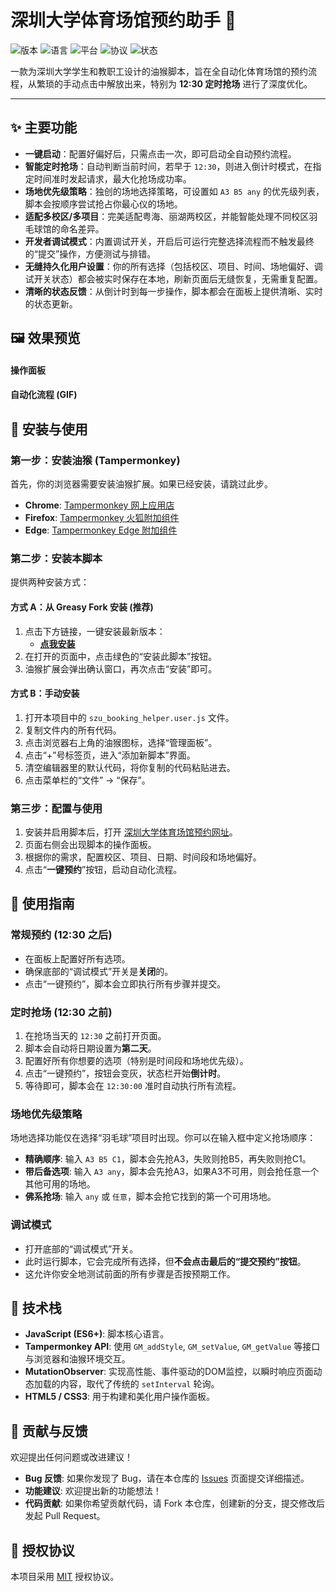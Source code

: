 # 深圳大学体育场馆预约助手 🚀

![版本](https://img.shields.io/badge/version-v9.0-blue)
![语言](https://img.shields.io/badge/language-JavaScript-yellow)
![平台](https://img.shields.io/badge/platform-Tampermonkey-brightgreen)
![协议](https://img.shields.io/badge/license-MIT-lightgrey)
![状态](https://img.shields.io/badge/status-active-success)

一款为深圳大学学生和教职工设计的油猴脚本，旨在全自动化体育场馆的预约流程，从繁琐的手动点击中解放出来，特别为 **12:30 定时抢场** 进行了深度优化。

---

## ✨ 主要功能

*   **一键启动**：配置好偏好后，只需点击一次，即可启动全自动预约流程。
*   **智能定时抢场**：自动判断当前时间，若早于 `12:30`，则进入倒计时模式，在指定时间准时发起请求，最大化抢场成功率。
*   **场地优先级策略**：独创的场地选择策略，可设置如 `A3 B5 any` 的优先级列表，脚本会按顺序尝试抢占你最心仪的场地。
*   **适配多校区/多项目**：完美适配粤海、丽湖两校区，并能智能处理不同校区羽毛球馆的命名差异。
*   **开发者调试模式**：内置调试开关，开启后可运行完整选择流程而不触发最终的“提交”操作，方便测试与排错。
*   **无缝持久化用户设置**：你的所有选择（包括校区、项目、时间、场地偏好、调试开关状态）都会被实时保存在本地，刷新页面后无缝恢复，无需重复配置。
*   **清晰的状态反馈**：从倒计时到每一步操作，脚本都会在面板上提供清晰、实时的状态更新。

## 🖼️ 效果预览

#### 操作面板
 <!-- 建议替换为你自己的截图链接 -->

#### 自动化流程 (GIF)
 <!-- 建议替换为你自己的GIF动图链接 -->

## 🚀 安装与使用

### 第一步：安装油猴 (Tampermonkey)

首先，你的浏览器需要安装油猴扩展。如果已经安装，请跳过此步。

*   **Chrome**: [Tampermonkey 网上应用店](https://chrome.google.com/webstore/detail/tampermonkey/dhdgffkkebhmkfjojejmpbldmpobfkfo)
*   **Firefox**: [Tampermonkey 火狐附加组件](https://addons.mozilla.org/en-US/firefox/addon/tampermonkey/)
*   **Edge**: [Tampermonkey Edge 附加组件](https://microsoftedge.microsoft.com/addons/detail/tampermonkey/iikmkjmpaadaobahmlepeloendndfphd)

### 第二步：安装本脚本

提供两种安装方式：

#### 方式 A：从 Greasy Fork 安装 (推荐)

1.  点击下方链接，一键安装最新版本：
    *   [**点我安装**](https://greasyfork.org/zh-CN/scripts/YOUR-SCRIPT-ID) <!-- ⚠️ 注意：请将 YOUR-SCRIPT-ID 替换为你在 Greasy Fork 上发布脚本后得到的数字ID -->
2.  在打开的页面中，点击绿色的“安装此脚本”按钮。
3.  油猴扩展会弹出确认窗口，再次点击“安装”即可。

#### 方式 B：手动安装

1.  打开本项目中的 `szu_booking_helper.user.js` 文件。
2.  复制文件内的所有代码。
3.  点击浏览器右上角的油猴图标，选择“管理面板”。
4.  点击“+”号标签页，进入“添加新脚本”界面。
5.  清空编辑器里的默认代码，将你复制的代码粘贴进去。
6.  点击菜单栏的“文件” -> “保存”。

### 第三步：配置与使用

1.  安装并启用脚本后，打开 [深圳大学体育场馆预约网址](https://ehall.szu.edu.cn/qljfwapp/sys/lwSzuCgyy/index.do#/sportVenue)。
2.  页面右侧会出现脚本的操作面板。
3.  根据你的需求，配置校区、项目、日期、时间段和场地偏好。
4.  点击“**一键预约**”按钮，启动自动化流程。

## 📖 使用指南

### 常规预约 (12:30 之后)

-   在面板上配置好所有选项。
-   确保底部的“调试模式”开关是**关闭**的。
-   点击“一键预约”，脚本会立即执行所有步骤并提交。

### 定时抢场 (12:30 之前)

1.  在抢场当天的 `12:30` 之前打开页面。
2.  脚本会自动将日期设置为**第二天**。
3.  配置好所有你想要的选项（特别是时间段和场地优先级）。
4.  点击“一键预约”，按钮会变灰，状态栏开始**倒计时**。
5.  等待即可，脚本会在 `12:30:00` 准时自动执行所有流程。

### 场地优先级策略

场地选择功能仅在选择“羽毛球”项目时出现。你可以在输入框中定义抢场顺序：

-   **精确顺序**: 输入 `A3 B5 C1`，脚本会先抢A3，失败则抢B5，再失败则抢C1。
-   **带后备选项**: 输入 `A3 any`，脚本会先抢A3，如果A3不可用，则会抢任意一个其他可用的场地。
-   **佛系抢场**: 输入 `any` 或 `任意`，脚本会抢它找到的第一个可用场地。

### 调试模式

-   打开底部的“调试模式”开关。
-   此时运行脚本，它会完成所有选择，但**不会点击最后的“提交预约”按钮**。
-   这允许你安全地测试前面的所有步骤是否按预期工作。

## 🔧 技术栈

*   **JavaScript (ES6+)**: 脚本核心语言。
*   **Tampermonkey API**: 使用 `GM_addStyle`, `GM_setValue`, `GM_getValue` 等接口与浏览器和油猴环境交互。
*   **MutationObserver**: 实现高性能、事件驱动的DOM监控，以瞬时响应页面动态加载的内容，取代了传统的 `setInterval` 轮询。
*   **HTML5 / CSS3**: 用于构建和美化用户操作面板。

## 🤝 贡献与反馈

欢迎提出任何问题或改进建议！

*   **Bug 反馈**: 如果你发现了 Bug，请在本仓库的 [Issues](https://github.com/YOUR-USERNAME/YOUR-REPO/issues) 页面提交详细描述。
*   **功能建议**: 欢迎提出新的功能想法！
*   **代码贡献**: 如果你希望贡献代码，请 Fork 本仓库，创建新的分支，提交修改后发起 Pull Request。

## 📄 授权协议

本项目采用 [MIT](https://opensource.org/licenses/MIT) 授权协议。
